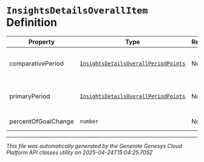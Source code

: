 # `InsightsDetailsOverallItem` Definition

| Property | Type | Required | Description |
|----------|------|----------|-------------|
| comparativePeriod | [`InsightsDetailsOverallPeriodPoints`](insightsdetailsoverallperiodpoints-definition.md) | No | Insights data in the comparative period |
| primaryPeriod | [`InsightsDetailsOverallPeriodPoints`](insightsdetailsoverallperiodpoints-definition.md) | No | Insights data in the primary period |
| percentOfGoalChange | `number` | No | Percent of goal change |

---

*This file was automatically generated by the Generate Genesys Cloud Platform API classes utility on 2025-04-24T15:04:25.705Z*